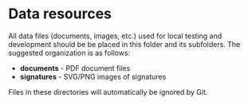 # Data resources

All data files (documents, images, etc.) used for local testing and development
should be be placed in this folder and its subfolders. The suggested 
organization is as follows:

- **documents** - PDF document files
- **signatures** - SVG/PNG images of signatures

Files in these directories will automatically be ignored by Git.